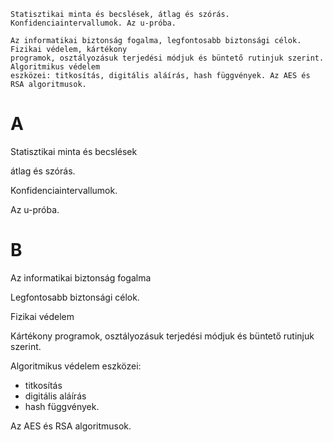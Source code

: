 ```
Statisztikai minta és becslések, átlag és szórás. Konfidenciaintervallumok. Az u-próba.

Az informatikai biztonság fogalma, legfontosabb biztonsági célok. Fizikai védelem, kártékony
programok, osztályozásuk terjedési módjuk és büntető rutinjuk szerint. Algoritmikus védelem
eszközei: titkosítás, digitális aláírás, hash függvények. Az AES és RSA algoritmusok.
```

# A
Statisztikai minta és becslések

átlag és szórás.

Konfidenciaintervallumok.

Az u-próba.

# B
Az informatikai biztonság fogalma

Legfontosabb biztonsági célok.

Fizikai védelem

Kártékony programok, osztályozásuk terjedési módjuk és büntető rutinjuk szerint.

Algoritmikus védelem eszközei:
- titkosítás
- digitális aláírás
- hash függvények. 

Az AES és RSA algoritmusok.